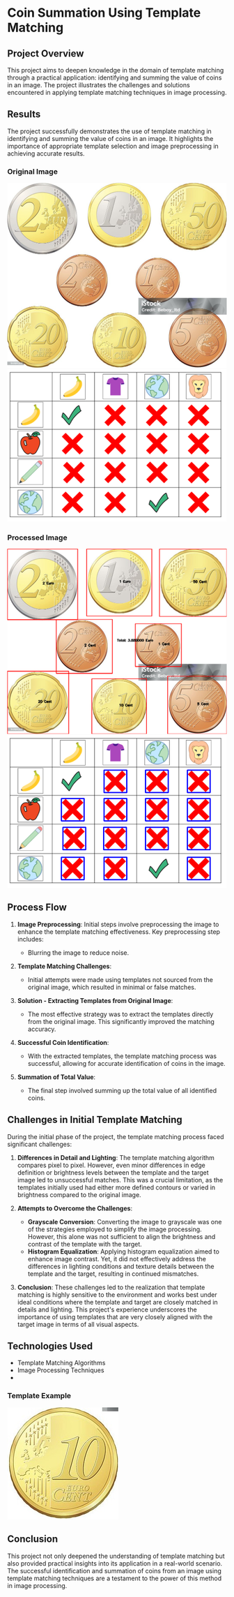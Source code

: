 # Coin Summation Using Template Matching

## Project Overview
This project aims to deepen knowledge in the domain of template matching through a practical application: identifying and summing the value of coins in an image. The project illustrates the challenges and solutions encountered in applying template matching techniques in image processing.


## Results
The project successfully demonstrates the use of template matching in identifying and summing the value of coins in an image. It highlights the importance of appropriate template selection and image preprocessing in achieving accurate results.

### Original Image
![Processed Image with Identified Coins](https://github.com/ange-nguetsop/TemplateMatching/blob/main/TemplateMatching/Test.jpg)
![Processed Image with Identified Cross](https://github.com/ange-nguetsop/TemplateMatching/blob/main/TemplateMatching/test3.png)

### Processed Image
![Processed Image with Identified Coins](https://github.com/ange-nguetsop/TemplateMatching/blob/main/TemplateMatching/Result.png)
![Processed Image with Identified Coins](https://github.com/ange-nguetsop/TemplateMatching/blob/main/TemplateMatching/Cross.png)

## Process Flow
1. **Image Preprocessing**: Initial steps involve preprocessing the image to enhance the template matching effectiveness. Key preprocessing step includes:
   - Blurring the image to reduce noise.

2. **Template Matching Challenges**:
   - Initial attempts were made using templates not sourced from the original image, which resulted in minimal or false matches.

3. **Solution - Extracting Templates from Original Image**:
   - The most effective strategy was to extract the templates directly from the original image. This significantly improved the matching accuracy.

4. **Successful Coin Identification**:
   - With the extracted templates, the template matching process was successful, allowing for accurate identification of coins in the image.

5. **Summation of Total Value**:
   - The final step involved summing up the total value of all identified coins.

## Challenges in Initial Template Matching

During the initial phase of the project, the template matching process faced significant challenges:

1. **Differences in Detail and Lighting**: The template matching algorithm compares pixel to pixel. However, even minor differences in edge definition or brightness levels between the template and the target image led to unsuccessful matches. This was a crucial limitation, as the templates initially used had either more defined contours or varied in brightness compared to the original image.

2. **Attempts to Overcome the Challenges**:
    - **Grayscale Conversion**: Converting the image to grayscale was one of the strategies employed to simplify the image processing. However, this alone was not sufficient to align the brightness and contrast of the template with the target.
    - **Histogram Equalization**: Applying histogram equalization aimed to enhance image contrast. Yet, it did not effectively address the differences in lighting conditions and texture details between the template and the target, resulting in continued mismatches.

3. **Conclusion**: These challenges led to the realization that template matching is highly sensitive to the environment and works best under ideal conditions where the template and target are closely matched in details and lighting. This project's experience underscores the importance of using templates that are very closely aligned with the target image in terms of all visual aspects.

## Technologies Used
- Template Matching Algorithms
- Image Processing Techniques
- 
### Template Example

![Example of a Template Used](https://github.com/ange-nguetsop/TemplateMatching/blob/main/Template/10cent.jpg)

## Conclusion
This project not only deepened the understanding of template matching but also provided practical insights into its application in a real-world scenario. The successful identification and summation of coins from an image using template matching techniques are a testament to the power of this method in image processing.
